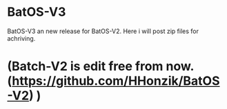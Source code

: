 # BatOS-V3
BatOS-V3 an new release for BatOS-V2.
Here i will post zip files for achriving.
# (Batch-V2 is edit free from now. (https://github.com/HHonzik/BatOS-V2) )
